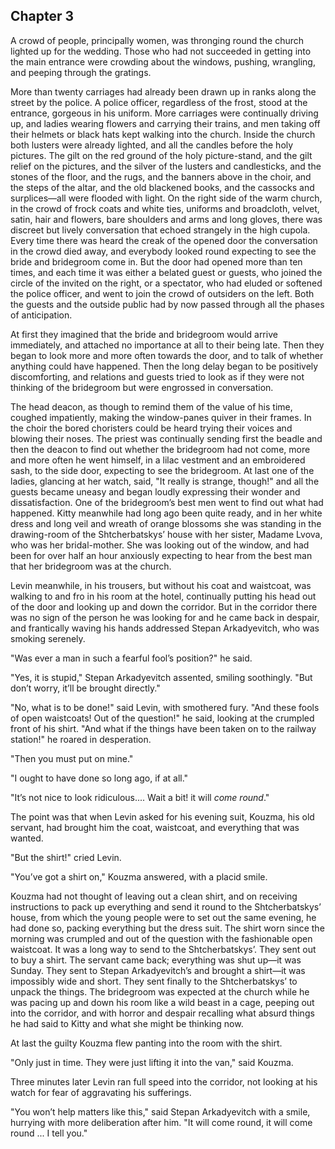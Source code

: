 ## Chapter 3


A crowd of people, principally women, was thronging round the church
lighted up for the wedding. Those who had not succeeded in getting into
the main entrance were crowding about the windows, pushing, wrangling,
and peeping through the gratings.

More than twenty carriages had already been drawn up in ranks along the
street by the police. A police officer, regardless of the frost, stood
at the entrance, gorgeous in his uniform. More carriages were
continually driving up, and ladies wearing flowers and carrying their
trains, and men taking off their helmets or black hats kept walking into
the church. Inside the church both lusters were already lighted, and all
the candles before the holy pictures. The gilt on the red ground of the
holy picture-stand, and the gilt relief on the pictures, and the silver
of the lusters and candlesticks, and the stones of the floor, and the
rugs, and the banners above in the choir, and the steps of the altar,
and the old blackened books, and the cassocks and surplices—all were
flooded with light. On the right side of the warm church, in the crowd
of frock coats and white ties, uniforms and broadcloth, velvet, satin,
hair and flowers, bare shoulders and arms and long gloves, there was
discreet but lively conversation that echoed strangely in the high
cupola. Every time there was heard the creak of the opened door the
conversation in the crowd died away, and everybody looked round
expecting to see the bride and bridegroom come in. But the door had
opened more than ten times, and each time it was either a belated guest
or guests, who joined the circle of the invited on the right, or a
spectator, who had eluded or softened the police officer, and went to
join the crowd of outsiders on the left. Both the guests and the outside
public had by now passed through all the phases of anticipation.

At first they imagined that the bride and bridegroom would arrive
immediately, and attached no importance at all to their being late. Then
they began to look more and more often towards the door, and to talk of
whether anything could have happened. Then the long delay began to be
positively discomforting, and relations and guests tried to look as if
they were not thinking of the bridegroom but were engrossed in
conversation.

The head deacon, as though to remind them of the value of his time,
coughed impatiently, making the window-panes quiver in their frames. In
the choir the bored choristers could be heard trying their voices and
blowing their noses. The priest was continually sending first the beadle
and then the deacon to find out whether the bridegroom had not come,
more and more often he went himself, in a lilac vestment and an
embroidered sash, to the side door, expecting to see the bridegroom. At
last one of the ladies, glancing at her watch, said, "It really is
strange, though!" and all the guests became uneasy and began loudly
expressing their wonder and dissatisfaction. One of the bridegroom’s
best men went to find out what had happened. Kitty meanwhile had long
ago been quite ready, and in her white dress and long veil and wreath of
orange blossoms she was standing in the drawing-room of the
Shtcherbatskys’ house with her sister, Madame Lvova, who was her
bridal-mother. She was looking out of the window, and had been for over
half an hour anxiously expecting to hear from the best man that her
bridegroom was at the church.

Levin meanwhile, in his trousers, but without his coat and waistcoat,
was walking to and fro in his room at the hotel, continually putting his
head out of the door and looking up and down the corridor. But in the
corridor there was no sign of the person he was looking for and he came
back in despair, and frantically waving his hands addressed Stepan
Arkadyevitch, who was smoking serenely.

"Was ever a man in such a fearful fool’s position?" he said.

"Yes, it is stupid," Stepan Arkadyevitch assented, smiling soothingly.
"But don’t worry, it’ll be brought directly."

"No, what is to be done!" said Levin, with smothered fury. "And these
fools of open waistcoats! Out of the question!" he said, looking at the
crumpled front of his shirt. "And what if the things have been taken on
to the railway station!" he roared in desperation.

"Then you must put on mine."

"I ought to have done so long ago, if at all."

"It’s not nice to look ridiculous.... Wait a bit! it will _come round_."

The point was that when Levin asked for his evening suit, Kouzma, his
old servant, had brought him the coat, waistcoat, and everything that
was wanted.

"But the shirt!" cried Levin.

"You’ve got a shirt on," Kouzma answered, with a placid smile.

Kouzma had not thought of leaving out a clean shirt, and on receiving
instructions to pack up everything and send it round to the
Shtcherbatskys’ house, from which the young people were to set out the
same evening, he had done so, packing everything but the dress suit. The
shirt worn since the morning was crumpled and out of the question with
the fashionable open waistcoat. It was a long way to send to the
Shtcherbatskys’. They sent out to buy a shirt. The servant came back;
everything was shut up—it was Sunday. They sent to Stepan Arkadyevitch’s
and brought a shirt—it was impossibly wide and short. They sent finally
to the Shtcherbatskys’ to unpack the things. The bridegroom was expected
at the church while he was pacing up and down his room like a wild beast
in a cage, peeping out into the corridor, and with horror and despair
recalling what absurd things he had said to Kitty and what she might be
thinking now.

At last the guilty Kouzma flew panting into the room with the shirt.

"Only just in time. They were just lifting it into the van," said
Kouzma.

Three minutes later Levin ran full speed into the corridor, not looking
at his watch for fear of aggravating his sufferings.

"You won’t help matters like this," said Stepan Arkadyevitch with a
smile, hurrying with more deliberation after him. "It will come round,
it will come round ... I tell you."



